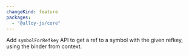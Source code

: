 ```yaml
---
changeKind: feature
packages:
  - "@alloy-js/core"
---
```


Add `symbolForRefkey` API to get a ref to a symbol with the given refkey, using the binder from context.
